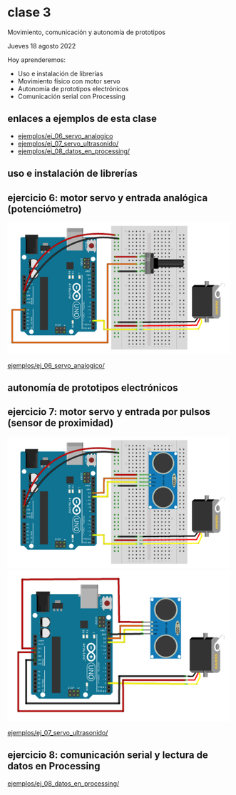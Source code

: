 # clase 3

Movimiento, comunicación y autonomía de prototipos

Jueves 18 agosto 2022

Hoy aprenderemos:

- Uso e instalación de librerías
- Movimiento físico con motor servo
- Autonomía de prototipos electrónicos
- Comunicación serial con Processing

## enlaces a ejemplos de esta clase

- [ejemplos/ej_06_servo_analogico](./ejemplos/ej_06_servo_analogico/)
- [ejemplos/ej_07_servo_ultrasonido/](./ejemplos/ej_07_servo_ultrasonido/)
- [ejemplos/ej_08_datos_en_processing/](./ejemplos/ej_08_datos_en_processing/)

## uso e instalación de librerías


## ejercicio 6: motor servo y entrada analógica (potenciómetro)

<img src="../media/objetos-electronicos/ej_06_servo_analogico.jpg" width="500">

[ejemplos/ej_06_servo_analogico/](./ejemplos/ej_06_servo_analogico/)

## autonomía de prototipos electrónicos


## ejercicio 7: motor servo y entrada por pulsos (sensor de proximidad)

<img src="../media/objetos-electronicos/ej_07_servo_ultrasonido.jpg" width="500">

<img src="../media/objetos-electronicos/ej_07_servo_ultrasonido2.jpg" width="500">

[ejemplos/ej_07_servo_ultrasonido/](./ejemplos/ej_07_servo_ultrasonido/)

## ejercicio 8: comunicación serial y lectura de datos en Processing

[ejemplos/ej_08_datos_en_processing/](./ejemplos/ej_08_datos_en_processing/)

